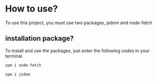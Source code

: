# How to use?

<p>To use this project, you must use two packages, jsdom and node-fetch</p>

## installation package?
<p>To install and use the packages, just enter the following codes in your terminal</p>

```javascript
npm i node-fetch
```

```javascript
npm i jsdom
```
